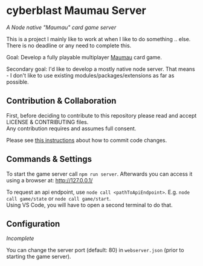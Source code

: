 # cyberblast Maumau Server

_A Node native "Maumau" card game server_

This is a project I mainly like to work at when I like to do something .. else. There is no deadline or any need to complete this.

Goal: Develop a fully playable multiplayer [Maumau](https://en.wikipedia.org/wiki/Mau-Mau_(card_game)) card game.

Secondary goal: I'd like to develop a mostly native node server. That means - I don't like to use existing modules/packages/extensions as far as possible.

## Contribution & Collaboration

First, before deciding to contribute to this repository please read and accept LICENSE & CONTRIBUTING files.  
Any contribution requires and assumes full consent.

Please see [this instructions](https://github.com/cyberblast/MaumauServer/wiki/Contribution-&-Collaboration) about how to commit code changes.

## Commands & Settings

To start the game server call `npm run server`. Afterwards you can access it using a browser at: http://127.0.0.1/

To request an api endpoint, use `node call <pathToApiEndpoint>`. E.g. `node call game/state` or `node call game/start`.  
Using VS Code, you will have to open a second terminal to do that. 

## Configuration

*Incomplete*

You can change the server port (default: 80) in `webserver.json` (prior to starting the game server).
